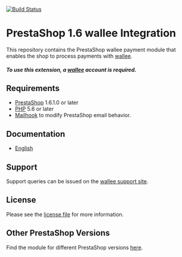 [![Build Status](https://travis-ci.org/wallee-payment/prestashop-1.6.svg?branch=master)](https://travis-ci.org/wallee-payment/prestashop-1.6)



# PrestaShop 1.6 wallee Integration
This repository contains the PrestaShop wallee payment module that enables the shop to process payments with [wallee](https://www.wallee.com).

##### To use this extension, a [wallee](https://www.wallee.com) account is required.

## Requirements

* [PrestaShop](https://www.prestashop.com/) 1.6.1.0 or later
* [PHP](http://php.net/) 5.6 or later
* [Mailhook](https://github.com/wallee-payment/prestashop-mailhook/releases) to modify PrestaShop email behavior.

## Documentation

* [English](https://plugin-documentation.wallee.com/wallee-payment/prestashop-1.6/1.2.20/docs/en/documentation.html)

## Support

Support queries can be issued on the [wallee support site](https://app-wallee.com/space/select?target=/support).

## License

Please see the [license file](https://github.com/wallee-payment/prestashop-1.6/blob/1.2.20/LICENSE) for more information.

## Other PrestaShop Versions

Find the module for different PrestaShop versions [here](../../../prestashop).
